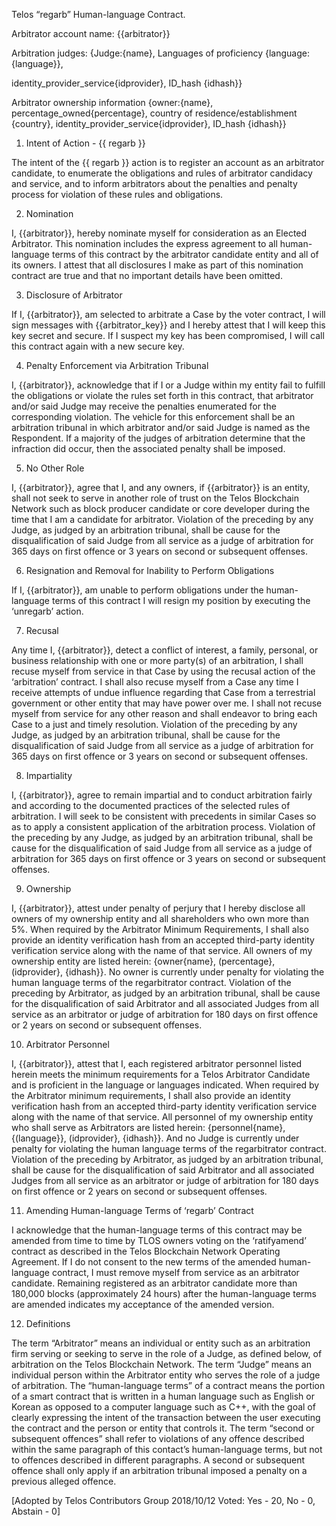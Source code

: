 Telos “regarb” Human-language Contract.

Arbitrator account name: {{arbitrator}}

Arbitration judges: {Judge:{name}, Languages of proficiency
{language:{language}},

identity_provider_service{idprovider}, ID_hash {idhash}}

Arbitrator ownership information {owner:{name}, percentage_owned{percentage},
country of residence/establishment {country},
identity_provider_service{idprovider}, ID_hash {idhash}}

1. Intent of Action - {{ regarb }}

The intent of the {{ regarb }} action is to register an account as an arbitrator
candidate, to enumerate the obligations and rules of arbitrator candidacy and
service, and to inform arbitrators about the penalties and penalty process for
violation of these rules and obligations.

2. Nomination

I, {{arbitrator}}, hereby nominate myself for consideration as an Elected
Arbitrator. This nomination includes the express agreement to all human-language
terms of this contract by the arbitrator candidate entity and all of its owners.
I attest that all disclosures I make as part of this nomination contract are
true and that no important details have been omitted.

3. Disclosure of Arbitrator

If I, {{arbitrator}}, am selected to arbitrate a Case by the voter contract, I
will sign messages with {{arbitrator_key}} and I hereby attest that I will keep
this key secret and secure. If I suspect my key has been compromised, I will
call this contract again with a new secure key.

4. Penalty Enforcement via Arbitration Tribunal

I, {{arbitrator}}, acknowledge that if I or a Judge within my entity fail to
fulfill the obligations or violate the rules set forth in this contract, that
arbitrator and/or said Judge may receive the penalties enumerated for the
corresponding violation. The vehicle for this enforcement shall be an
arbitration tribunal in which arbitrator and/or said Judge is named as the
Respondent. If a majority of the judges of arbitration determine that the
infraction did occur, then the associated penalty shall be imposed.

5. No Other Role

I, {{arbitrator}}, agree that I, and any owners, if {{arbitrator}} is an entity,
shall not seek to serve in another role of trust on the Telos Blockchain Network
such as block producer candidate or core developer during the time that I am a
candidate for arbitrator. Violation of the preceding by any Judge, as judged by
an arbitration tribunal, shall be cause for the disqualification of said Judge
from all service as a judge of arbitration for 365 days on first offence or 3
years on second or subsequent offenses.

6. Resignation and Removal for Inability to Perform Obligations

If I, {{arbitrator}}, am unable to perform obligations under the human-language
terms of this contract I will resign my position by executing the ‘unregarb’
action.

7. Recusal

Any time I, {{arbitrator}}, detect a conflict of interest, a family, personal,
or business relationship with one or more party(s) of an arbitration, I shall
recuse myself from service in that Case by using the recusal action of the
‘arbitration’ contract. I shall also recuse myself from a Case any time I
receive attempts of undue influence regarding that Case from a terrestrial
government or other entity that may have power over me. I shall not recuse
myself from service for any other reason and shall endeavor to bring each Case
to a just and timely resolution. Violation of the preceding by any Judge, as
judged by an arbitration tribunal, shall be cause for the disqualification of
said Judge from all service as a judge of arbitration for 365 days on first
offence or 3 years on second or subsequent offenses.

8. Impartiality

I, {{arbitrator}}, agree to remain impartial and to conduct arbitration fairly
and according to the documented practices of the selected rules of arbitration.
I will seek to be consistent with precedents in similar Cases so as to apply a
consistent application of the arbitration process. Violation of the preceding by
any Judge, as judged by an arbitration tribunal, shall be cause for the
disqualification of said Judge from all service as a judge of arbitration for
365 days on first offence or 3 years on second or subsequent offenses.

9. Ownership

I, {{arbitrator}}, attest under penalty of perjury that I hereby disclose all
owners of my ownership entity and all shareholders who own more than 5%. When
required by the Arbitrator Minimum Requirements, I shall also provide an
identity verification hash from an accepted third-party identity verification
service along with the name of that service. All owners of my ownership entity
are listed herein: {owner{name}, (percentage}, (idprovider}, {idhash}}. No owner
is currently under penalty for violating the human language terms of the
regarbitrator contract. Violation of the preceding by Arbitrator, as judged by
an arbitration tribunal, shall be cause for the disqualification of said
Arbitrator and all associated Judges from all service as an arbitrator or judge
of arbitration for 180 days on first offence or 2 years on second or subsequent
offenses.

10. Arbitrator Personnel

I, {{arbitrator}}, attest that I, each registered arbitrator personnel listed
herein meets the minimum requirements for a Telos Arbitrator Candidate and is
proficient in the language or languages indicated. When required by the
Arbitrator minimum requirements, I shall also provide an identity verification
hash from an accepted third-party identity verification service along with the
name of that service. All personnel of my ownership entity who shall serve as
Arbitrators are listed herein: {personnel{name}, {(language}}, (idprovider},
{idhash}}. And no Judge is currently under penalty for violating the human
language terms of the regarbitrator contract. Violation of the preceding by
Arbitrator, as judged by an arbitration tribunal, shall be cause for the
disqualification of said Arbitrator and all associated Judges from all service
as an arbitrator or judge of arbitration for 180 days on first offence or 2
years on second or subsequent offenses.

11. Amending Human-language Terms of ‘regarb’ Contract

I acknowledge that the human-language terms of this contract may be amended from
time to time by TLOS owners voting on the ‘ratifyamend’ contract as described in
the Telos Blockchain Network Operating Agreement. If I do not consent to the new
terms of the amended human-language contract, I must remove myself from service
as an arbitrator candidate. Remaining registered as an arbitrator candidate more
than 180,000 blocks (approximately 24 hours) after the human-language terms are
amended indicates my acceptance of the amended version.

12. Definitions

The term “Arbitrator” means an individual or entity such as an arbitration firm
serving or seeking to serve in the role of a Judge, as defined below, of
arbitration on the Telos Blockchain Network. The term “Judge” means an
individual person within the Arbitrator entity who serves the role of a judge of
arbitration. The “human-language terms” of a contract means the portion of a
smart contract that is written in a human language such as English or Korean as
opposed to a computer language such as C++, with the goal of clearly expressing
the intent of the transaction between the user executing the contract and the
person or entity that controls it. The term “second or subsequent offences”
shall refer to violations of any offence described within the same paragraph of
this contact’s human-language terms, but not to offences described in different
paragraphs. A second or subsequent offence shall only apply if an arbitration
tribunal imposed a penalty on a previous alleged offence.

[Adopted by Telos Contributors Group 2018/10/12 Voted: Yes - 20, No - 0,
Abstain - 0]
